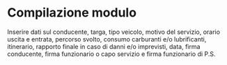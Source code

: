 # Compilazione modulo


Inserire dati sul conducente, targa, tipo veicolo, motivo del servizio, orario uscita e entrata, percorso svolto, consumo carburanti e/o lubrificanti, itinerario, rapporto finale in caso di danni e/o imprevisti, data, firma conducente, firma funzionario o capo servizio e firma funzionario di P.S.
